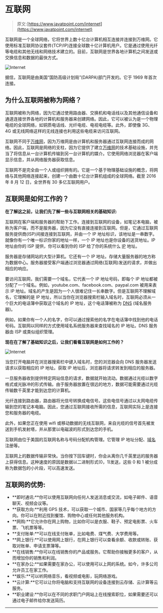 # 互联网

> 原文:[https://www.javatpoint.com/internet](https://www.javatpoint.com/internet)

互联网是一个全球网络，它将世界上数十亿台计算机相互连接并连接到万维网。它使用标准互联网协议套件(TCP/IP)连接全球数十亿计算机用户。它是通过使用光纤等电缆和其他无线和网络技术建立的。目前，互联网是世界各地计算机之间发送或交换信息和数据的最快方式。

![Internet](../Images/26a29a4441440879ab94b3cea906e6cc.png)

据信，互联网是由美国“国防高级计划局”(DARPA)部门开发的。它于 1969 年首次连接。

## 为什么互联网被称为网络？

互联网被称为网络，因为它通过使用路由器、交换机和电话线以及其他通信设备和通道连接世界各地的计算机和服务器来创建网络。因此，它可以被认为是一个物理电缆的全球网络，如铜质电话线、光纤电缆、电视电缆等。此外，即使像 3G、4G 或无线网络这样的无线连接也利用这些电缆来访问互联网。

互联网不同于[万维网](https://www.javatpoint.com/what-is-world-wide-web)，因为万维网是由计算机和服务器通过互联网连接而成的网络。因此，互联网是网络的支柱，因为它提供了建立[万维网](https://www.javatpoint.com/www-full-form)的技术基础设施，并充当了将信息从一台计算机传输到另一台计算机的媒介。它使用网络浏览器在客户端显示信息，并从网络服务器获取信息。

互联网不是完全由一个人或组织拥有的。它是一个基于物理基础设施的概念，将网络与其他网络连接起来，创建一个由数十亿台计算机组成的全球网络。截至 2016 年 8 月 12 日，全世界有 30 多亿互联网用户。

## 互联网是如何工作的？

**在了解这之前，让我们先了解一些与互联网相关的基础知识:**

互联网在客户端和服务器的帮助下工作。连接到互联网的设备，如笔记本电脑，被称为客户端，而不是服务器，因为它没有直接连接到互联网。但是，它通过互联网服务提供商(ISP)间接连接到互联网，并由一个 IP 地址标识，该地址是一串数字。就像你有一个唯一标识你家的地址一样，一个 IP 地址也是你设备的送货地址。IP 地址由你的 ISP 提供，你可以看到你的 ISP 给了你的系统什么 [IP](https://www.javatpoint.com/ip-full-form) 地址。

服务器是存储网站的大型计算机。它还有一个 IP 地址。存储大量服务器的地方称为数据中心。服务器接受客户端通过浏览器通过网络(互联网)发送的请求，并做出相应的响应。

要访问互联网，我们需要一个域名，它代表一个 IP 地址号码，即每个 IP 地址都被分配了一个域名。例如，youtube.com、facebook.com、paypal.com 被用来表示 IP 地址。域名的产生是因为一个人很难记住一长串数字。但是互联网不理解域名，它理解的是 IP 地址，所以当你在浏览器搜索栏输入域名时，互联网必须从一个巨大的电话簿中获取这个域名的 IP 地址，这个电话簿被称为 [DNS](https://www.javatpoint.com/dns-full-form) (域名服务器)。

例如，如果你有一个人的名字，你可以通过搜索他的名字在电话簿中找到他的电话号码。互联网以同样的方式使用域名系统服务器来查找域名的 IP 地址。DNS 服务器由 ISP 或类似组织管理。

**现在在了解了基础知识之后，让我们看看互联网是如何工作的？**

![Internet](../Images/256f4e9259623054ba2bbfe140228091.png)

当您打开电脑并在浏览器搜索栏中键入域名时，您的浏览器会向 DNS 服务器发送请求以获取相应的 IP 地址。获取 IP 地址后，浏览器将请求转发到相应的服务器。

一旦服务器收到提供特定网站信息的请求，数据就开始流动。数据通过光缆以数字格式或光脉冲的形式传输。由于服务器放置在很远的地方，数据可能需要通过光缆传输数千英里才能到达您的计算机。

光纤连接到路由器，路由器将光信号转换成电信号。这些电信号通过以太网电缆传输到您的笔记本电脑。因此，您通过互联网接收所需的信息，互联网实际上是连接您和服务器的电缆。

此外，如果您正在使用 wifi 或移动数据的无线互联网，来自光缆的信号首先被发送到手机发射塔，并从那里以电磁波的形式到达您的手机。

互联网由位于美国的互联网名称与号码分配机构管理。它管理 IP 地址分配、[域名](https://www.javatpoint.com/what-is-domain)注册等。

互联网上的数据传输非常快。当你按下回车键时，你会从离你几千英里远的服务器上获得信息。这种速度的原因是数据以二进制形式(0，1)发送，这些 0 和 1 被分成称为数据包的小片段，可以高速发送。

## 互联网的优势:

*   **即时通讯:**你可以使用互联网向任何人发送消息或交流，如电子邮件、语音聊天、视频会议等。
*   **获取方向:**利用 GPS 技术，可以获取一个城市、国家等几乎每个地方的方向。你可以在附近找到餐馆、购物中心或任何其他服务机构。
*   **网购:**它允许你在网上购物，比如你可以是衣服、鞋子、预定电影票、火车票、飞机票等等。
*   **支付账单:**可以在线支付账单，比如电费、煤气费、大学费用等。
*   **网上银行:**可以使用网上银行，在网上银行可以查看余额、收款或转账、获取对账单、申请支票簿等。
*   **在线销售:**你可以在线销售你的产品或服务。它帮助你接触更多的客户，从而增加你的销售和利润。
*   **在家办公:**如果需要在家办公，可以使用可以上网的系统。如今，许多公司允许员工在家工作。
*   **娱乐:**可以听网络音乐，看视频或电影，玩网络游戏。
*   **云计算:**它可以让你将电脑和支持互联网的设备连接到云存储、云计算等云服务。
*   **职业建设:**你可以在不同的求职门户网站上在线搜索职位，如果需要还可以通过电子邮件给你发送简历。

* * *